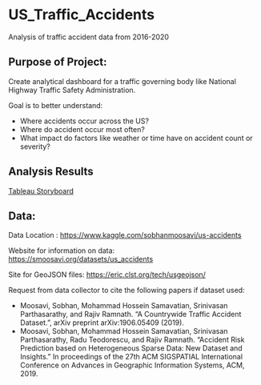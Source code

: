 # US_Traffic_Accidents
Analysis of traffic accident data from 2016-2020

## Purpose of Project: 
Create analytical dashboard for a traffic governing body like National Highway Traffic Safety Administration. 

Goal is to better understand:

* Where accidents occur across the US?
* Where do accident occur most often?
* What impact do factors like weather or time have on accident count or severity?

## Analysis Results
[Tableau Storyboard](https://public.tableau.com/shared/XCGR6R7R4?:display_count=n&:origin=viz_share_link)

## Data:
Data Location : https://www.kaggle.com/sobhanmoosavi/us-accidents

Website for information on data: https://smoosavi.org/datasets/us_accidents

Site for GeoJSON files: https://eric.clst.org/tech/usgeojson/

Request from data collector to cite the following papers if dataset used:

* Moosavi, Sobhan, Mohammad Hossein Samavatian, Srinivasan Parthasarathy, and Rajiv Ramnath. “A Countrywide Traffic Accident Dataset.”, arXiv preprint arXiv:1906.05409 (2019).
* Moosavi, Sobhan, Mohammad Hossein Samavatian, Srinivasan Parthasarathy, Radu Teodorescu, and Rajiv Ramnath. “Accident Risk Prediction based on Heterogeneous Sparse Data: New Dataset and Insights.” In proceedings of the 27th ACM SIGSPATIAL International Conference on Advances in Geographic Information Systems, ACM, 2019.
